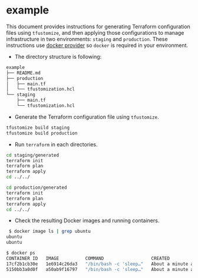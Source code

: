# example

This document provides instructions for generating Terraform configuration files using `tfustomize`, and then applying those configurations to manage infrastructure in two environments: `staging` and `production`. These instructions use [docker provider](https://registry.terraform.io/providers/kreuzwerker/docker/latest) so `docker` is required in your environment.


- The directory structure is following:

```sh
example
├── README.md
├── production
│   ├── main.tf
│   └── tfustomization.hcl
└── staging
    ├── main.tf
    └── tfustomization.hcl
```

- Generate the Terraform configuration file using `tfustomize`.

```sh
tfustomize build staging
tfustomize build production
```

- Run `terraform` in each directories.

```sh
cd staging/generated
terraform init
terraform plan
terraform apply
cd ../../
```

```sh
cd production/generated
terraform init
terraform plan
terraform apply
cd ../../
```

- Check the resulting Docker images and running containers.

```sh
 $ docker image ls | grep ubuntu
ubuntu                                                                                  latest                                     a50ab9f16797   4 days ago      69.2MB
ubuntu                                                                                  24.04                                      1e6914c26da3   5 days ago      99.6MB

$ docker ps
CONTAINER ID   IMAGE          COMMAND                  CREATED              STATUS              PORTS     NAMES
17cf2b1cb30e   1e6914c26da3   "/bin/bash -c 'sleep…"   About a minute ago   Up About a minute             foo-production
5150bb3a0d0f   a50ab9f16797   "/bin/bash -c 'sleep…"   About a minute ago   Up About a minute             foo-staging
```

